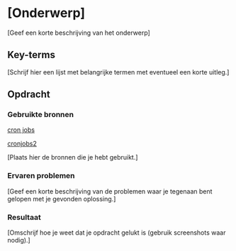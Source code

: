 # [Onderwerp]
[Geef een korte beschrijving van het onderwerp]

## Key-terms
[Schrijf hier een lijst met belangrijke termen met eventueel een korte uitleg.]

## Opdracht
### Gebruikte bronnen
[cron jobs](https://www.freecodecamp.org/news/cron-jobs-in-linux/)

[cronjobs2](https://www.digitalocean.com/community/tutorials/how-to-use-cron-to-automate-tasks-ubuntu-1804)

[Plaats hier de bronnen die je hebt gebruikt.]

### Ervaren problemen
[Geef een korte beschrijving van de problemen waar je tegenaan bent gelopen met je gevonden oplossing.]

### Resultaat
[Omschrijf hoe je weet dat je opdracht gelukt is (gebruik screenshots waar nodig).]
